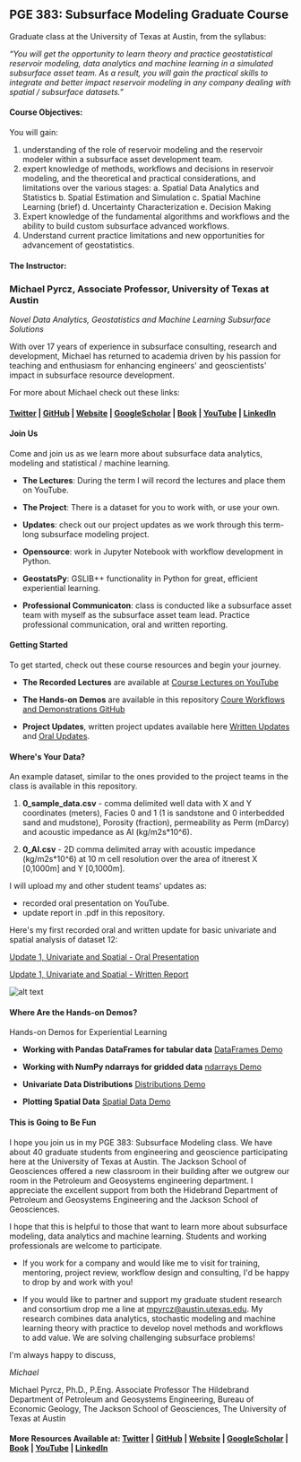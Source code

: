 
## PGE 383: Subsurface Modeling Graduate Course
Graduate class at the University of Texas at Austin, from the syllabus:

*“You will get the opportunity to learn theory and practice geostatistical reservoir modeling, data analytics and machine learning in a simulated subsurface asset team. As a result, you will gain the practical skills to integrate and better impact reservoir modeling in any company dealing with spatial / subsurface datasets.”*

#### Course Objectives:

You will gain:

1.	understanding of the role of reservoir modeling and the reservoir modeler within a subsurface asset development team.
2.	expert knowledge of methods, workflows and decisions in reservoir modeling, and the theoretical and practical considerations, and limitations over the various stages:
    a.	Spatial Data Analytics and Statistics
    b.	Spatial Estimation and Simulation
    c.	Spatial Machine Learning (brief)
    d.	Uncertainty Characterization
    e.	Decision Making 
3.	Expert knowledge of the fundamental algorithms and workflows and the ability to build custom subsurface advanced workflows.
4.	Understand current practice limitations and new opportunities for advancement of geostatistics.

#### The Instructor:

### Michael Pyrcz, Associate Professor, University of Texas at Austin 
*Novel Data Analytics, Geostatistics and Machine Learning Subsurface Solutions*

With over 17 years of experience in subsurface consulting, research and development, Michael has returned to academia driven by his passion for teaching and enthusiasm for enhancing engineers' and geoscientists' impact in subsurface resource development. 

For more about Michael check out these links:

#### [Twitter](https://twitter.com/geostatsguy) | [GitHub](https://github.com/GeostatsGuy) | [Website](http://michaelpyrcz.com) | [GoogleScholar](https://scholar.google.com/citations?user=QVZ20eQAAAAJ&hl=en&oi=ao) | [Book](https://www.amazon.com/Geostatistical-Reservoir-Modeling-Michael-Pyrcz/dp/0199731446) | [YouTube](https://www.youtube.com/channel/UCLqEr-xV-ceHdXXXrTId5ig)  | [LinkedIn](https://www.linkedin.com/in/michael-pyrcz-61a648a1)

#### Join Us

Come and join us as we learn more about subsurface data analytics, modeling and statistical / machine learning. 

* **The Lectures**: During the term I will record the lectures and place them on YouTube.

* **The Project**: There is a dataset for you to work with, or use your own.

* **Updates**: check out our project updates as we work through this term-long subsurface modeling project.

* **Opensource**: work in Jupyter Notebook with workflow development in Python.

* **GeostatsPy**: GSLIB++ functionality in Python for great, efficient experiential learning.

* **Professional Communicaton**: class is conducted like a subsurface asset team with myself as the subsurface asset team lead. Practice professional communication, oral and written reporting.

#### Getting Started

To get started, check out these course resources and begin your journey.

* **The Recorded Lectures** are available at [Course Lectures on YouTube](https://www.youtube.com/watch?v=0g1g3gtHYSE&list=PLG19vXLQHvSDUmEOmBoaxGbFAbvaLdfx4)

* **The Hands-on Demos** are available in this repository [Coure Workflows and Demonstrations GitHub](https://github.com/GeostatsGuy) 
 
* **Project Updates**, written project updates available here [Written Updates](https://github.com/GeostatsGuy/PGE383_SubsurfaceModeling/tree/master/Updates) and [Oral Updates](https://www.youtube.com/watch?v=0g1g3gtHYSE&list=PLG19vXLQHvSDUmEOmBoaxGbFAbvaLdfx4).   
 
#### Where's Your Data?

An example dataset, similar to the ones provided to the project teams in the class is available in this repository.

1. **0_sample_data.csv** - comma delimited well data with X and Y coordinates (meters), Facies 0 and 1 (1 is sandstone and 0 interbedded sand and mudstone), Porosity (fraction), permeability as Perm (mDarcy) and acoustic impedance as AI (kg/m2s*10^6). 

2. **0_AI.csv** - 2D comma delimited array with acoustic impedance (kg/m2s*10^6) at 10 m cell resolution over the area of itnerest X [0,1000m] and Y [0,1000m].

I will upload my and other student teams' updates as:

* recorded oral presentation on YouTube.
* update report in .pdf in this repository.

Here's my first recorded oral and written update for basic univariate and spatial analysis of dataset 12:

[Update 1, Univariate and Spatial - Oral Presentation](https://www.youtube.com/watch?v=88DNs2PF4_Q)

[Update 1, Univariate and Spatial - Written Report](https://github.com/GeostatsGuy/PGE383_SubsurfaceModeling/blob/master/Updates/Update_1_Pyrcz.pdf)

![alt text](https://github.com/GeostatsGuy/PGE383_SubsurfaceModeling/blob/master/Updates/Update1_interpretation.JPG "Logo Title Text 1")

#### Where Are the Hands-on Demos?

Hands-on Demos for Experiential Learning

* **Working with Pandas DataFrames for tabular data** [DataFrames Demo](https://github.com/GeostatsGuy/PythonNumericalDemos/blob/master/PythonDataBasics_DataFrame.ipynb)

* **Working with NumPy ndarrays for gridded data** [ndarrays Demo](https://github.com/GeostatsGuy/PythonNumericalDemos/blob/master/PythonDataBasics_ndarrays.ipynb)

* **Univariate Data Distributions** [Distributions Demo](https://github.com/GeostatsGuy/PythonNumericalDemos/blob/master/GeostatsPy_datadistributions.ipynb)

* **Plotting Spatial Data** [Spatial Data Demo](https://github.com/GeostatsGuy/PythonNumericalDemos/blob/master/GeostatsPy_plottingdata.ipynb)

#### This is Going to Be Fun

I hope you join us in my PGE 383: Subsurface Modeling class. We have about 40 graduate students from engineering and geoscience participating here at the University of Texas at Austin. The Jackson School of Geosciences offered a new classroom in their building after we outgrew our room in the Petroleum and Geosystems engineering department. I appreciate the excellent support from both the Hidebrand Department of Petroleum and Geosystems Engineering and the Jackson School of Geosciences.

I hope that this is helpful to those that want to learn more about subsurface modeling, data analytics and machine learning. Students and working professionals are welcome to participate.

* If you work for a company and would like me to visit for training, mentoring, project review, workflow design and consulting, I'd be happy to drop by and work with you! 

* If you would like to partner and support my graduate student research and consortium drop me a line at mpyrcz@austin.utexas.edu.  My research combines data analytics, stochastic modeling and machine learning theory with practice to develop novel methods and workflows to add value. We are solving challenging subsurface problems!

I'm always happy to discuss,

*Michael*

Michael Pyrcz, Ph.D., P.Eng. Associate Professor The Hildebrand Department of Petroleum and Geosystems Engineering, Bureau of Economic Geology, The Jackson School of Geosciences, The University of Texas at Austin

#### More Resources Available at: [Twitter](https://twitter.com/geostatsguy) | [GitHub](https://github.com/GeostatsGuy) | [Website](http://michaelpyrcz.com) | [GoogleScholar](https://scholar.google.com/citations?user=QVZ20eQAAAAJ&hl=en&oi=ao) | [Book](https://www.amazon.com/Geostatistical-Reservoir-Modeling-Michael-Pyrcz/dp/0199731446) | [YouTube](https://www.youtube.com/channel/UCLqEr-xV-ceHdXXXrTId5ig)  | [LinkedIn](https://www.linkedin.com/in/michael-pyrcz-61a648a1)
